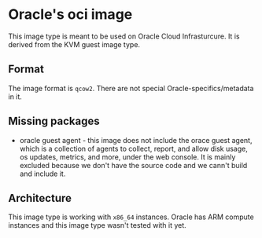 # Oracle's oci image

This image type is meant to be used on Oracle Cloud Infrasturcure. It is derived from the KVM guest image type. 

## Format
The image format is `qcow2`. There are not special Oracle-specifics/metadata in it.

## Missing packages
- oracle guest agent - this image does not include the orace guest agent, which is a collection of agents to collect, report, and allow 
disk usage, os updates, metrics, and more, under the web console. It is mainly excluded because we don't have the source 
code and we cann't build and include it.

## Architecture
This image type is working with `x86_64` instances. 
Oracle has ARM compute instances and this image type wasn't tested with it yet.
